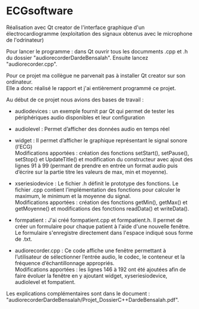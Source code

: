# ECGsoftware  

Réalisation avec Qt creator de l'interface graphique d'un électrocardiogramme (exploitation des signaux obtenus avec le microphone de l'odrinateur)

Pour lancer le programme : dans Qt ouvrir tous les documments .cpp et .h du dossier "audiorecorderDardeBensalah". Ensuite lancez "audiorecorder.cpp".

Pour ce projet ma collègue ne parvenait pas à installer Qt creator sur son ordinateur.  
Elle a donc réalisé le rapport et j'ai entièrement programmé ce projet.

Au début de ce projet nous avions des bases de travail :
  
 - audiodevices : un exemple fournit par Qt qui permet de tester les périphériques audio disponibles et leur configuration  
 
 - audiolevel : Permet d’afficher des données audio en temps réel  
 
 - widget : Il permet d’afficher le graphique représentant le signal sonore (l’ECG)  
    Modifications apportées : création des fonctions setStart(), setPause(), setStop() et UpdateTitle() et modification du constructeur avec ajout des lignes 91 à 99 (permant de prendre en entrée un format audio puis d’écrire sur la partie titre les valeurs de max, min et moyenne).  
    
 - xseriesiodevice : Le fichier .h définit le prototype des fonctions. Le fichier .cpp contient l’implémentation des fonctions pour calculer le maximum, le minimum et la moyenne du signal.  
    Modifications apportées : création des fonctions getMin(), getMax() et getMoyenne() et modifications des fonctions  readData() et writeData().  
    
 - formpatient : J'ai créé formpatient.cpp et formpatient.h. Il permet de créer un formulaire pour chaque patient à l'aide d'une nouvelle fenêtre. Le formulaire s'enregistre directement dans l'espace indiqué sous forme de .txt.  
    
 -  audiorecorder.cpp : Ce code affiche une fenêtre permettant à l’utilisateur de sélectionner l’entrée audio, le codec, le conteneur et la fréquence d’échantillonnage appropriés.  
 Modifications apportées : les lignes 146 à 192 ont été ajoutées afin de faire évoluer la fenêtre en y ajoutant widget, xyseriesiodevice, audiolevel et fompatient.
 
 Les explications complémentaires sont dans le document : "audiorecorderDardeBensalah/Projet_DossierC++DardeBensalah.pdf".
